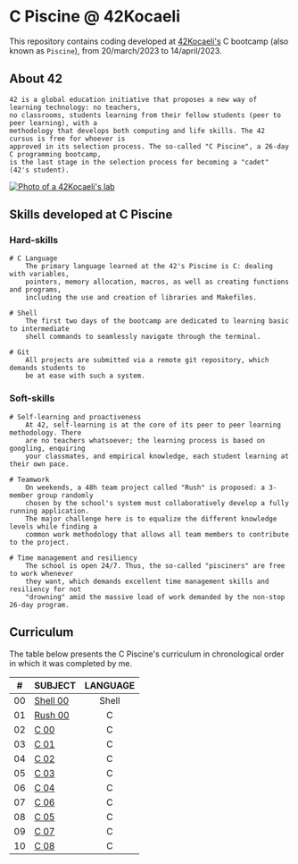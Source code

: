 # C Piscine @ 42Kocaeli

This repository contains coding developed at [42Kocaeli's](https://42kocaeli.com.tr/) C bootcamp (also known as `Piscine`), from 20/march/2023 to 14/april/2023.

## About 42

	42 is a global education initiative that proposes a new way of learning technology: no teachers,
	no classrooms, students learning from their fellow students (peer to peer learning), with a
	methodology that develops both computing and life skills. The 42 cursus is free for whoever is
	approved in its selection process. The so-called "C Piscine", a 26-day C programming bootcamp,
	is the last stage in the selection process for becoming a "cadet" (42's student).

[![Photo of a 42Kocaeli's lab](https://bilisimvadisi.com.tr/wp-content/uploads/2022/05/42_Yazilim_Okullari_0011.jpg)](https://42kocaeli.com.tr/)

## Skills developed at C Piscine

### Hard-skills
	# C Language
		The primary language learned at the 42's Piscine is C: dealing with variables,
		pointers, memory allocation, macros, as well as creating functions and programs,
		including the use and creation of libraries and Makefiles.

	# Shell
		The first two days of the bootcamp are dedicated to learning basic to intermediate
		shell commands to seamlessly navigate through the terminal.

	# Git
		All projects are submitted via a remote git repository, which demands students to
		be at ease with such a system.

### Soft-skills
	# Self-learning and proactiveness
		At 42, self-learning is at the core of its peer to peer learning methodology. There
		are no teachers whatsoever; the learning process is based on googling, enquiring
		your classmates, and empirical knowledge, each student learning at their own pace.

	# Teamwork
		On weekends, a 48h team project called "Rush" is proposed: a 3-member group randomly
		chosen by the school's system must collaboratively develop a fully running application.
		The major challenge here is to equalize the different knowledge levels while finding a
		common work methodology that allows all team members to contribute to the project.

	# Time management and resiliency
		The school is open 24/7. Thus, the so-called "pisciners" are free to work whenever
		they want, which demands excellent time management skills and resiliency for not
		"drowning" amid the massive load of work demanded by the non-stop 26-day program.

## Curriculum

The table below presents the C Piscine's curriculum in chronological order in which it was completed by me.

|#	|SUBJECT							|LANGUAGE			
|:-:|:--								|:-:							
|00	|[Shell 00](./Shell00)	|Shell					
|01	|[Rush 00](./Rush00)		|C					
|02	|[C 00](./C00)			|C					
|03	|[C 01](./C01)			|C					
|04	|[C 02](./C02)			|C			
|05	|[C 03](./c_piscine_c_03)			|C							
|06	|[C 04](./c_piscine_c_04)			|C			
|07	|[C 06](./c_piscine_c_06)			|C			
|08	|[C 05](./c_piscine_c_05)			|C			
|09	|[C 07](./c_piscine_c_07)			|C			
|10	|[C 08](./c_piscine_c_08)			|C	
